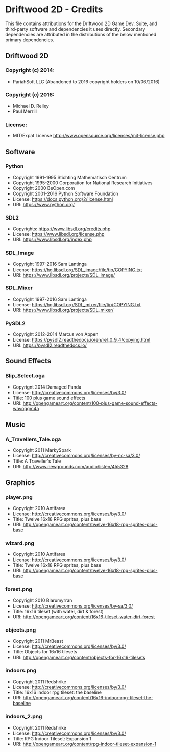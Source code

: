# Driftwood 2D - Credits

This file contains attributions for the Driftwood 2D Game Dev. Suite, and
third-party software and dependencies it uses directly. Secondary dependencies
are attributed in the distributions of the below mentioned primary dependencies.


## Driftwood 2D

### Copyright (c) 2014:
* PariahSoft LLC (Abandoned to 2016 copyright holders on 10/06/2016)

### Copyright (c) 2016:
* Michael D. Reiley
* Paul Merrill

### License:
* MIT/Expat License <http://www.opensource.org/licenses/mit-license.php>


## Software

### Python
* Copyright 1991-1995 Stichting Mathematisch Centrum
* Copyright 1995-2000 Corporation for National Research Initiatives
* Copyright 2000 BeOpen.com
* Copyright 2001-2016 Python Software Foundation
* License: https://docs.python.org/2/license.html
* URI: https://www.python.org/

### SDL2
* Copyrights: https://www.libsdl.org/credits.php
* License: https://www.libsdl.org/license.php
* URI: https://www.libsdl.org/index.php

### SDL_Image
* Copyright 1997-2016 Sam Lantinga
* License: https://hg.libsdl.org/SDL_image/file/tip/COPYING.txt
* URI: https://www.libsdl.org/projects/SDL_image/

### SDL_Mixer
* Copyright 1997-2016 Sam Lantinga
* License: https://hg.libsdl.org/SDL_mixer/file/tip/COPYING.txt
* URI: https://www.libsdl.org/projects/SDL_mixer/

### PySDL2
* Copyright 2012-2014 Marcus von Appen
* License: https://pysdl2.readthedocs.io/en/rel_0_9_4/copying.html
* URI: https://pysdl2.readthedocs.io/


## Sound Effects

### Blip_Select.oga
* Copyrignt 2014 Damaged Panda
* License: http://creativecommons.org/licenses/by/3.0/
* Title: 100 plus game sound effects
* URI: http://opengameart.org/content/100-plus-game-sound-effects-wavoggm4a


## Music

### A_Travellers_Tale.oga
* Copyright 2011 MarkySpark
* License: http://creativecommons.org/licenses/by-nc-sa/3.0/
* Title: A Traveller's Tale
* URI: http://www.newgrounds.com/audio/listen/455328


## Graphics

### player.png
* Copyright 2010 Antifarea
* License: http://creativecommons.org/licenses/by/3.0/
* Title: Twelve 16x18 RPG sprites, plus base
* URI: http://opengameart.org/content/twelve-16x18-rpg-sprites-plus-base

### wizard.png
* Copyright 2010 Antifarea
* License: http://creativecommons.org/licenses/by/3.0/
* Title: Twelve 16x18 RPG sprites, plus base
* URI: http://opengameart.org/content/twelve-16x18-rpg-sprites-plus-base

### forest.png
* Copyright 2010 Blarumyrran
* License: http://creativecommons.org/licenses/by-sa/3.0/
* Title: 16x16 tileset (with water, dirt & forest)
* URI: http://opengameart.org/content/16x16-tileset-water-dirt-forest

### objects.png
* Copyright 2011 MrBeast
* License: http://creativecommons.org/licenses/by/3.0/
* Title: Objects for 16x16 tilesets
* URI: http://opengameart.org/content/objects-for-16x16-tilesets

### indoors.png
* Copyright 2011 Redshrike
* License: http://creativecommons.org/licenses/by/3.0/
* Title: 16x16 indoor rpg tileset: the baseline
* URI: http://opengameart.org/content/16x16-indoor-rpg-tileset-the-baseline

### indoors_2.png
* Copyright 2011 Redshrike
* License: http://creativecommons.org/licenses/by/3.0/
* Title: RPG Indoor Tileset: Expansion 1
* URI: http://opengameart.org/content/rpg-indoor-tileset-expansion-1
